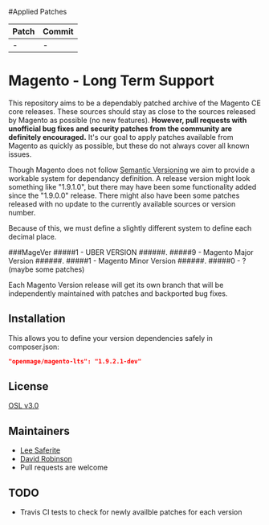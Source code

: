 #Applied Patches

| Patch | Commit |
| ----- | ------ |
| - | - |


# Magento - Long Term Support

This repository aims to be a dependably patched archive of the Magento CE core releases. These sources should stay as close to the sources released by Magento as possible (no new features).  **However, pull requests with unofficial bug fixes and security patches from the community are definitely encouraged.** It's our goal to apply patches available from Magento as quickly as possible, but these do not always cover all known issues.

Though Magento does not follow [Semantic Versioning](http://semver.org/) we aim to provide a workable system for dependancy definition.  A release version might look something like "1.9.1.0", but there may have been some functionality added since the "1.9.0.0" release.  There might also have been some patches released with no update to the currently available sources or version number.  

Because of this, we must define a slightly different system to define each decimal place.


##\#MageVer
#####1 - UBER VERSION
######.
#####9 - Magento Major Version
######.
#####1 - Magento Minor Version
######.
#####0 - ? (maybe some patches)


Each Magento Version release will get its own branch that will be independently maintained with patches and backported bug fixes.


## Installation
This allows you to define your version dependencies safely in composer.json:

```json
"openmage/magento-lts": "1.9.2.1-dev"
```


## License
[OSL v3.0](http://opensource.org/licenses/OSL-3.0)


## Maintainers
* [Lee Saferite](https://github.com/LeeSaferite)
* [David Robinson](https://github.com/drobinson)
* Pull requests are welcome


## TODO
* Travis CI tests to check for newly availble patches for each version
